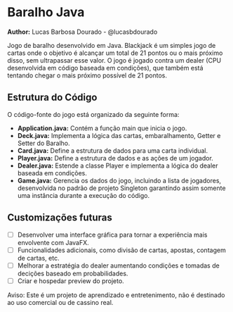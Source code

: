 # Baralho Java

**Author:** Lucas Barbosa Dourado - @lucasbdourado

Jogo de baralho desenvolvido em Java. Blackjack é um simples jogo de cartas onde o objetivo é alcançar um total de 21 pontos ou o mais próximo disso, sem ultrapassar esse valor. O jogo é jogado contra um dealer (CPU desenvolvida em código baseada em condições), que também está tentando chegar o mais próximo possível de 21 pontos.

## Estrutura do Código

O código-fonte do jogo está organizado da seguinte forma:

+ **Application.java:** Contém a função main que inicia o jogo.
+ **Deck.java:** Implementa a lógica das cartas, embaralhamento, Getter e Setter do Baralho.
+ **Card.java:** Define a estrutura de dados para uma carta individual.
+ **Player.java:** Define a estrutura de dados e as ações de um jogador.
+ **Dealer.java:** Estende a classe Player e implementa a lógica do dealer baseada em condições.
+ **Game.java:** Gerencia os dados do jogo, incluindo a lista de jogadores, desenvolvida no padrão de projeto Singleton garantindo assim somente uma instância durante a execução do código.

## Customizações futuras
- [ ] Desenvolver uma interface gráfica para tornar a experiência mais envolvente com JavaFX.
- [ ] Funcionalidades adicionais, como divisão de cartas, apostas, contagem de cartas, etc.
- [ ] Melhorar a estratégia do dealer aumentando condições e tomadas de decições baseado em probabilidades.
- [ ] Criar e hospedar preview do projeto.

Aviso: Este é um projeto de aprendizado e entretenimento, não é destinado ao uso comercial ou de cassino real.